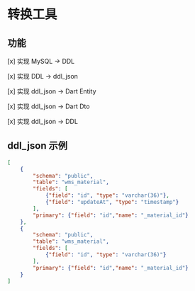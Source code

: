 # 转换工具

## 功能

[x] 实现 MySQL -> DDL

[x] 实现 DDL  -> ddl_json


[x] 实现 ddl_json -> Dart Entity

[x] 实现 ddl_json -> Dart Dto

[x] 实现 ddl_json -> DDL

## ddl_json 示例

```json
[
    {
        "schema": "public",
        "table": "wms_material",
        "fields": [
            {"field": "id", "type": "varchar(36)"},
            {"field": "updateAt", "type": "timestamp"}
        ],
        "primary": {"field": "id","name": "_material_id"}
    },
    {
        "schema": "public",
        "table": "wms_material",
        "fields": [
            {"field": "id", "type": "varchar(36)"}
        ],
        "primary": {"field": "id","name": "_material_id"}
    }
]
```